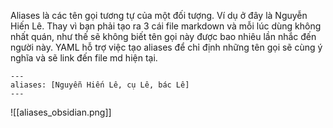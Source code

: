 
Aliases là các tên gọi tương tự của một đối tượng. Ví dụ ở đây là Nguyễn Hiến Lê. Thay vì bạn phải tạo ra 3 cái file markdown và mỗi lúc dùng không nhất quán, như thế sẽ không biết tên gọi này được bao nhiêu lần nhắc đến người này. YAML hỗ trợ việc tạo aliases để chỉ định những tên gọi sẽ cùng ý nghĩa và sẽ link đến file md hiện tại.
```
---
aliases: [Nguyễn Hiến Lê, cụ Lê, bác Lê]
---
```

![[aliases_obsidian.png]]